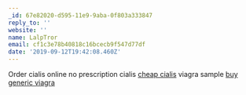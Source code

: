 ```yaml
---
_id: 67e82020-d595-11e9-9aba-0f803a333847
reply_to: ''
website: ''
name: LalpTror
email: cf1c3e78b40818c16bcecb9f547d77df
date: '2019-09-12T19:42:08.460Z'
---
```

Order cialis online no prescription cialis <a href="http://cialismrxcialis.com/#">cheap cialis</a> viagra sample <a href="http://genviagramdmrx.com/#">buy generic viagra</a>
